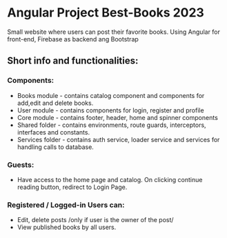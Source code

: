 # Angular Project Best-Books 2023

Small website where users can post their favorite books. Using Angular for front-end, Firebase as backend ang Bootstrap

## Short info and functionalities:

### Components:

- Books module - contains catalog component and components for add,edit and delete books. 
- User module - contains components for login, register and profile 
- Core module - contains footer, header, home and spinner components 
- Shared folder - contains environments, route guards, interceptors, interfaces and constants. 
- Services folder - contains auth service, loader service and services for handling calls to database.

### Guests:

- Have access to the home page and catalog. On clicking continue reading button, redirect to Login Page.

### Registered / Logged-in Users can:

- Edit, delete posts /only if user is the owner of the post/
- View published books by all users.
 
